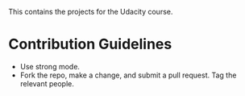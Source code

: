 This contains the projects for the Udacity course.

# Contribution Guidelines
- Use strong mode.
- Fork the repo, make a change, and submit a pull request. Tag the relevant people.
